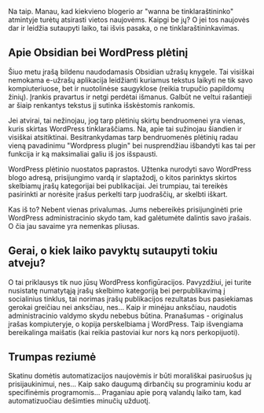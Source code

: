 Na taip. Manau, kad kiekvieno blogerio ar "wanna be tinklaraštininko" atmintyje turėtų atsirasti vietos naujovėms. Kaipgi be jų? O jei tos naujovės dar ir leidžia sutaupyti laiko, tai išvis pasaka, o ne tinklaraštininkavimas. 

## Apie Obsidian bei WordPress plėtinį

Šiuo metu įrašą bildenu naudodamasis Obsidian užrašų knygele. Tai visiškai nemokama e-užrašų aplikacija leidžianti kuriamus tekstus laikyti ne tik savo kompiuteriuose, bet ir nuotolinėse saugyklose (reikia trupučio papildomų žinių). Įrankis pravartus ir netgi perdėtai išmanus. Galbūt ne veltui rašantieji ar šiaip renkantys tekstus jį sutinka išskėstomis rankomis.

Jei atvirai, tai nežinojau, jog tarp plėtinių skirtų bendruomenei yra vienas, kuris skirtas WordPress tinklaraščiams. Na, apie tai sužinojau šiandien ir visiškai atsitiktinai. Besitrankydamas tarp bendruomenės plėtinių radau vieną pavadinimu "Wordpress plugin" bei nusprendžiau išbandyti kas tai per funkcija ir ką maksimaliai galiu iš jos išspausti. 

WordPress plėtinio nuostatos paprastos. Užtenka nurodyti savo WordPress blogo adresą, prisijungimo vardą ir slaptažodį, o kitos parinktys skirtos skelbiamų įrašų kategorijai bei publikacijai. Jei trumpiau, tai tereikės pasirinkti ar norėsite įrašus perkelti tarp juodraščių, ar skelbti iškart.

Kas iš to? Nebent vienas privalumas. Jums nebereikės prisijunginėti prie WordPress administracinio skydo tam, kad galėtumėte dalintis savo įrašais. O čia jau savaime yra nemenkas pliusas.

## Gerai, o kiek laiko pavyktų sutaupyti tokiu atveju?

O tai priklausys tik nuo jūsų WordPress konfigūracijos. Pavyzdžiui, jei turite nusistatę numatytąją įrašų skelbimo kategoriją bei perpublikavimą į socialinius tinklus, tai norimas įrašų publikacijos rezultatas bus pasiekiamas gerokai greičiau nei anksčiau, nes... Kaip ir minėjau anksčiau, naudotis administracinio valdymo skydu nebebus būtina. Pranašumas - originalus įrašas kompiuteryje, o kopija perskelbiama į WordPress. Taip išvengiama bereikalinga maišatis (kai reikia pastoviai kur nors ką nors perkopijuoti).

## Trumpas reziumė

Skatinu domėtis automatizacijos naujovėmis ir būti morališkai pasiruošus jų prisijaukinimui, nes... Kaip sako daugumą dirbančių su programiniu kodu ar specifinėmis programomis... Praganiau apie porą valandų laiko tam, kad automatizuočiau dešimties minučių užduotį.

